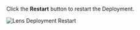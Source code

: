 Click the **Restart** button to restart the Deployment.

![Lens Deployment Restart](/images/lens-deployment-restart.jpg)